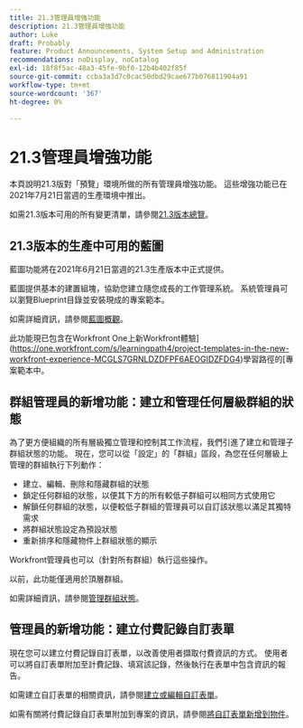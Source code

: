 ```yaml
---
title: 21.3管理員增強功能
description: 21.3管理員增強功能
author: Luke
draft: Probably
feature: Product Announcements, System Setup and Administration
recommendations: noDisplay, noCatalog
exl-id: 18f8f5ac-48a3-45fe-9bf0-12b4b402f85f
source-git-commit: ccba3a3d7c0cac50dbd29cae677b076811904a91
workflow-type: tm+mt
source-wordcount: '367'
ht-degree: 0%

---
```


# 21.3管理員增強功能

本頁說明21.3版對「預覽」環境所做的所有管理員增強功能。 這些增強功能已在2021年7月21日當週的生產環境中推出。

如需21.3版本可用的所有變更清單，請參閱[21.3版本總覽](../../../product-announcements/product-releases/21.3-release-activity/21-3-release-overview.md)。

## 21.3版本的生產中可用的藍圖

藍圖功能將在2021年6月21日當週的21.3生產版本中正式提供。

藍圖提供基本的建置組塊，協助您建立隨您成長的工作管理系統。 系統管理員可以瀏覽Blueprint目錄並安裝現成的專案範本。

如需詳細資訊，請參閱[藍圖概觀](../../../administration-and-setup/blueprints/blueprints-overview.md)。

此功能現已包含在Workfront One上新Workfront體驗](https://one.workfront.com/s/learningpath4/project-templates-in-the-new-workfront-experience-MCGLS7GRNLDZDFPF6AEOGIDZFDG4)學習路徑的[專案範本中。

## 群組管理員的新增功能：建立和管理任何層級群組的狀態

為了更方便組織的所有層級獨立管理和控制其工作流程，我們引進了建立和管理子群組狀態的功能。 現在，您可以從「設定」的「群組」區段，為您在任何層級上管理的群組執行下列動作：

* 建立、編輯、刪除和隱藏群組的狀態
* 鎖定任何群組的狀態，以便其下方的所有較低子群組可以相同方式使用它
* 解鎖任何群組的狀態，以便較低子群組的管理員可以自訂該狀態以滿足其獨特需求
* 將群組狀態設定為預設狀態
* 重新排序和隱藏物件上群組狀態的顯示

Workfront管理員也可以（針對所有群組）執行這些操作。

以前，此功能僅適用於頂層群組。

如需詳細資訊，請參閱[管理群組狀態](../../../administration-and-setup/manage-groups/manage-group-statuses/manage-group-statuses.md)。

## 管理員的新增功能：建立付費記錄自訂表單

現在您可以建立付費記錄自訂表單，以改善使用者擷取付費資訊的方式。 使用者可以將自訂表單附加至計費記錄、填寫該記錄，然後執行在表單中包含資訊的報告。

如需建立自訂表單的相關資訊，請參閱[建立或編輯自訂表單](../../../administration-and-setup/customize-workfront/create-manage-custom-forms/create-or-edit-a-custom-form.md)。

如需有關將付費記錄自訂表單附加到專案的資訊，請參閱[將自訂表單新增到物件](../../../workfront-basics/work-with-custom-forms/add-a-custom-form-to-an-object.md)。

